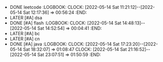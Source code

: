 - DONE leetcode
  :LOGBOOK:
  CLOCK: [2022-05-14 Sat 11:21:12]--[2022-05-14 Sat 12:17:36] =>  00:56:24
  :END:
- LATER [#A] dsa
- DONE [#A] flash
  :LOGBOOK:
  CLOCK: [2022-05-14 Sat 14:48:13]--[2022-05-14 Sat 14:52:54] =>  00:04:41
  :END:
- LATER [#A] bc
- LATER [#A] cn
- DONE [#A] java
  :LOGBOOK:
  CLOCK: [2022-05-14 Sat 17:23:20]--[2022-05-14 Sat 18:32:07] =>  01:08:47
  CLOCK: [2022-05-14 Sat 21:16:52]--[2022-05-14 Sat 23:07:51] =>  01:50:59
  :END: